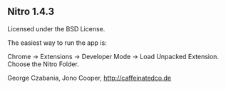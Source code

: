 ## Nitro 1.4.3

Licensed under the BSD License.

The easiest way to run the app is:

Chrome -> Extensions -> Developer Mode -> Load Unpacked Extension.
Choose the Nitro Folder.

George Czabania, 
Jono Cooper, 
http://caffeinatedco.de